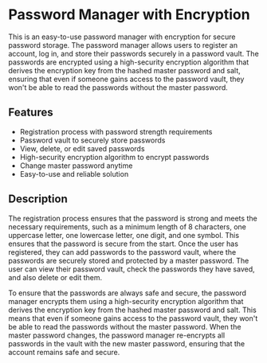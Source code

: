 # Password Manager with Encryption

This is an easy-to-use password manager with encryption for secure password storage. The password manager allows users to register an account, log in, and store their passwords securely in a password vault. The passwords are encrypted using a high-security encryption algorithm that derives the encryption key from the hashed master password and salt, ensuring that even if someone gains access to the password vault, they won't be able to read the passwords without the master password.

## Features

- Registration process with password strength requirements
- Password vault to securely store passwords
- View, delete, or edit saved passwords
- High-security encryption algorithm to encrypt passwords
- Change master password anytime
- Easy-to-use and reliable solution

## Description

The registration process ensures that the password is strong and meets the necessary requirements, such as a minimum length of 8 characters, one uppercase letter, one lowercase letter, one digit, and one symbol. This ensures that the password is secure from the start. Once the user has registered, they can add passwords to the password vault, where the passwords are securely stored and protected by a master password. The user can view their password vault, check the passwords they have saved, and also delete or edit them.

To ensure that the passwords are always safe and secure, the password manager encrypts them using a high-security encryption algorithm that derives the encryption key from the hashed master password and salt. This means that even if someone gains access to the password vault, they won't be able to read the passwords without the master password. When the master password changes, the password manager re-encrypts all passwords in the vault with the new master password, ensuring that the account remains safe and secure.
